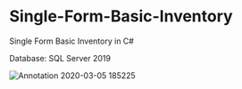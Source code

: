 # Single-Form-Basic-Inventory
Single Form Basic Inventory in C#

Database: SQL Server 2019

![Annotation 2020-03-05 185225](https://user-images.githubusercontent.com/43146932/75985575-8f830580-5f12-11ea-8143-3cb2d693244f.png)
